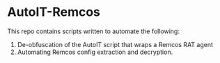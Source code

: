 # AutoIT-Remcos
This repo contains scripts written to automate the following:
 1. De-obfuscation of the AutoIT script that wraps a Remcos RAT agent
 2. Automating Remcos config extraction and decryption.
